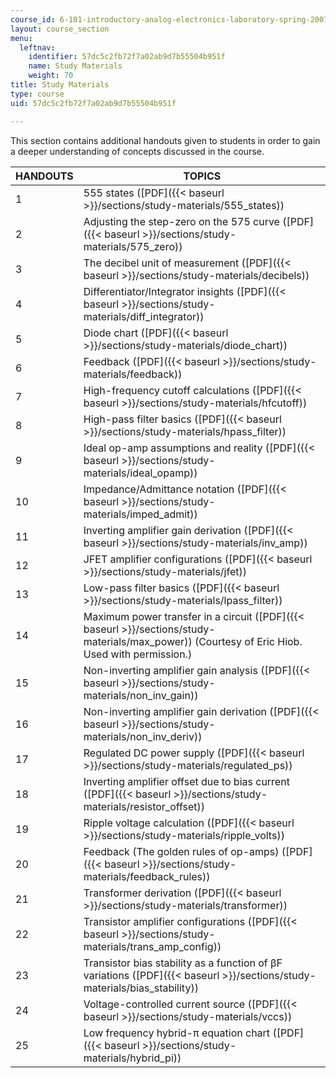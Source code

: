 ```yaml
---
course_id: 6-101-introductory-analog-electronics-laboratory-spring-2007
layout: course_section
menu:
  leftnav:
    identifier: 57dc5c2fb72f7a02ab9d7b55504b951f
    name: Study Materials
    weight: 70
title: Study Materials
type: course
uid: 57dc5c2fb72f7a02ab9d7b55504b951f

---
```


This section contains additional handouts given to students in order to gain a deeper understanding of concepts discussed in the course.

| HANDOUTS | TOPICS |
| --- | --- |
| 1 | 555 states ([PDF]({{< baseurl >}}/sections/study-materials/555_states)) |
| 2 | Adjusting the step-zero on the 575 curve ([PDF]({{< baseurl >}}/sections/study-materials/575_zero)) |
| 3 | The decibel unit of measurement ([PDF]({{< baseurl >}}/sections/study-materials/decibels)) |
| 4 | Differentiator/Integrator insights ([PDF]({{< baseurl >}}/sections/study-materials/diff_integrator)) |
| 5 | Diode chart ([PDF]({{< baseurl >}}/sections/study-materials/diode_chart)) |
| 6 | Feedback ([PDF]({{< baseurl >}}/sections/study-materials/feedback)) |
| 7 | High-frequency cutoff calculations ([PDF]({{< baseurl >}}/sections/study-materials/hfcutoff)) |
| 8 | High-pass filter basics ([PDF]({{< baseurl >}}/sections/study-materials/hpass_filter)) |
| 9 | Ideal op-amp assumptions and reality ([PDF]({{< baseurl >}}/sections/study-materials/ideal_opamp)) |
| 10 | Impedance/Admittance notation ([PDF]({{< baseurl >}}/sections/study-materials/imped_admit)) |
| 11 | Inverting amplifier gain derivation ([PDF]({{< baseurl >}}/sections/study-materials/inv_amp)) |
| 12 | JFET amplifier configurations ([PDF]({{< baseurl >}}/sections/study-materials/jfet)) |
| 13 | Low-pass filter basics ([PDF]({{< baseurl >}}/sections/study-materials/lpass_filter)) |
| 14 | Maximum power transfer in a circuit ([PDF]({{< baseurl >}}/sections/study-materials/max_power)) (Courtesy of Eric Hiob. Used with permission.) |
| 15 | Non-inverting amplifier gain analysis ([PDF]({{< baseurl >}}/sections/study-materials/non_inv_gain)) |
| 16 | Non-inverting amplifier gain derivation ([PDF]({{< baseurl >}}/sections/study-materials/non_inv_deriv)) |
| 17 | Regulated DC power supply ([PDF]({{< baseurl >}}/sections/study-materials/regulated_ps)) |
| 18 | Inverting amplifier offset due to bias current ([PDF]({{< baseurl >}}/sections/study-materials/resistor_offset)) |
| 19 | Ripple voltage calculation ([PDF]({{< baseurl >}}/sections/study-materials/ripple_volts)) |
| 20 | Feedback (The golden rules of op-amps) ([PDF]({{< baseurl >}}/sections/study-materials/feedback_rules)) |
| 21 | Transformer derivation ([PDF]({{< baseurl >}}/sections/study-materials/transformer)) |
| 22 | Transistor amplifier configurations ([PDF]({{< baseurl >}}/sections/study-materials/trans_amp_config)) |
| 23 | Transistor bias stability as a function of βF variations ([PDF]({{< baseurl >}}/sections/study-materials/bias_stability)) |
| 24 | Voltage-controlled current source ([PDF]({{< baseurl >}}/sections/study-materials/vccs)) |
| 25 | Low frequency hybrid-π equation chart ([PDF]({{< baseurl >}}/sections/study-materials/hybrid_pi))